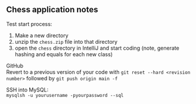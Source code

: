 ## Chess application notes
Test start process:
1. Make a new directory
2. unzip the `chess.zip` file into that directory
3. open the `chess` directory in IntelliJ and start coding (note, generate hashing and equals for each new class)

GitHub<br>
Revert to a previous version of your code with `git reset --hard <revision number>` followed by `git push origin main -f`

SSH into MySQL:<br>
`mysqlsh -u yourusername -pyourpassword --sql`
